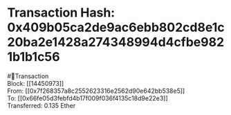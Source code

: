 
Transaction Hash: 0x409b05ca2de9ac6ebb802cd8e1c20ba2e1428a274348994d4cfbe9821b1b1c56
====================================================================================
  
#💸Transaction  
Block: [[14450973]]  
From: [[0x7f268357a8c2552623316e2562d90e642bb538e5]]  
To: [[0x66fe05d3febfd4b17f009f036f4135c18d9e22e3]]  
Transferred: 0.135 Ether